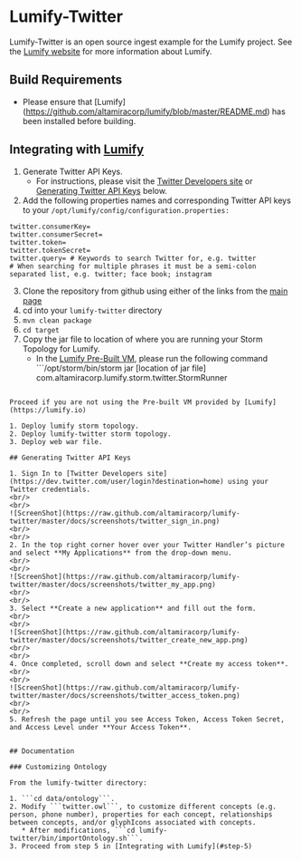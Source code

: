 # Lumify-Twitter

Lumify-Twitter is an open source ingest example for the Lumify project. See the [Lumify website](http://lumify.io) for more information about Lumify.

## Build Requirements

* Please ensure that [Lumify] (https://github.com/altamiracorp/lumify/blob/master/README.md) has been installed before building.

## Integrating with [Lumify](https://lumify.io)

1. Generate Twitter API Keys. 
   * For instructions, please visit the [Twitter Developers site](https://dev.twitter.com/) or [Generating Twitter API Keys](#generating-twitter-api-keys) below. 
2. Add the following properties names and corresponding Twitter API keys to your ```/opt/lumify/config/configuration.properties:```

```
twitter.consumerKey= 
twitter.consumerSecret=
twitter.token=
twitter.tokenSecret=
twitter.query= # Keywords to search Twitter for, e.g. twitter
# When searching for multiple phrases it must be a semi-colon separated list, e.g. twitter; face book; instagram
```
	
3. Clone the repository from github using either of the links from the [main page](https://github.com/altamiracorp/lumify-twitter)
4. cd into your ```lumify-twitter``` directory
5. <a name="step-5"/>```mvn clean package```
6. ```cd target```
7. Copy the jar file to location of where you are running your Storm Topology for Lumify.
   * In the [Lumify Pre-Built VM](https://github.com/altamiracorp/lumify/blob/master/docs/PREBUILT_VM.md), please run the following command ```/opt/storm/bin/storm jar
   [location of jar file]
   com.altamiracorp.lumify.storm.twitter.StormRunner
```

Proceed if you are not using the Pre-built VM provided by [Lumify](https://lumify.io)

1. Deploy lumify storm topology.
2. Deploy lumify-twitter storm topology. 
3. Deploy web war file.

## Generating Twitter API Keys

1. Sign In to [Twitter Developers site](https://dev.twitter.com/user/login?destination=home) using your Twitter credentials.
<br/>
<br/>
![ScreenShot](https://raw.github.com/altamiracorp/lumify-twitter/master/docs/screenshots/twitter_sign_in.png)
<br/>
<br/>
2. In the top right corner hover over your Twitter Handler’s picture and select **My Applications** from the drop-down menu.
<br/>
<br/>
![ScreenShot](https://raw.github.com/altamiracorp/lumify-twitter/master/docs/screenshots/twitter_my_app.png)
<br/>
<br/>
3. Select **Create a new application** and fill out the form.
<br/>
<br/>
![ScreenShot](https://raw.github.com/altamiracorp/lumify-twitter/master/docs/screenshots/twitter_create_new_app.png)
<br/>
<br/>
4. Once completed, scroll down and select **Create my access token**.
<br/>
<br/>
![ScreenShot](https://raw.github.com/altamiracorp/lumify-twitter/master/docs/screenshots/twitter_access_token.png)
<br/>
<br/>
5. Refresh the page until you see Access Token, Access Token Secret, and Access Level under **Your Access Token**.


## Documentation

### Customizing Ontology

From the lumify-twitter directory: 

1. ```cd data/ontology```.
2. Modify ```twitter.owl```, to customize different concepts (e.g. person, phone number), properties for each concept, relationships between concepts, and/or glyphIcons associated with concepts.
   * After modifications, ```cd lumify-twitter/bin/importOntology.sh```.
3. Proceed from step 5 in [Integrating with Lumify](#step-5)

